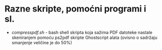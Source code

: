 # Razne skripte, pomoćni programi i sl.

* *compresspdf.sh* - bash shell skripta koja sažima PDF datoteke nastale skeniranjem pomoću ps2pdf skripte Ghostscript alata (ovisno o sadržaju smanjenje veličine je do 50%)
